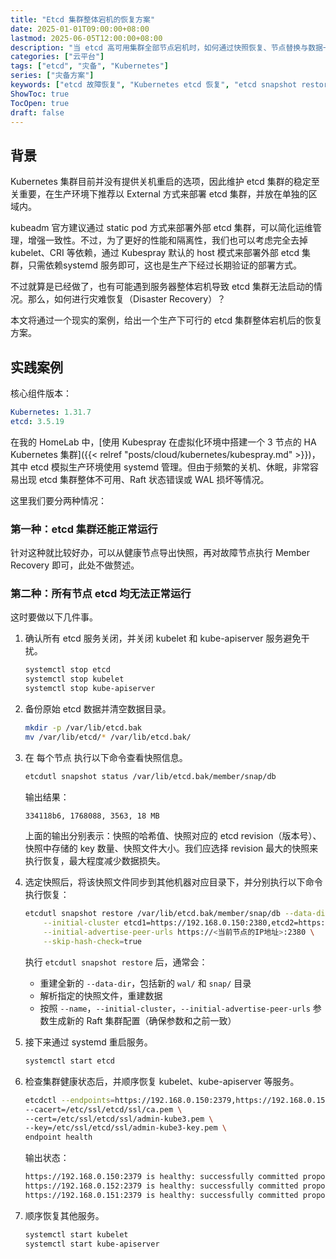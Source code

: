 ```yaml
---
title: "Etcd 集群整体宕机的恢复方案"
date: 2025-01-01T09:00:00+08:00
lastmod: 2025-06-05T12:00:00+08:00
description: "当 etcd 高可用集群全部节点宕机时，如何通过快照恢复、节点替换与数据一致性检查，完成 etcd 的灾难恢复。"
categories: ["云平台"]
tags: ["etcd", "灾备", "Kubernetes"]
series: ["灾备方案"]
keywords: ["etcd 故障恢复", "Kubernetes etcd 恢复", "etcd snapshot restore", "etcd 集群整体宕机"]
ShowToc: true
TocOpen: true
draft: false
---
```

 
## 背景

Kubernetes 集群目前并没有提供关机重启的选项，因此维护 etcd 集群的稳定至关重要，在生产环境下推荐以 External 方式来部署 etcd 集群，并放在单独的区域内。

kubeadm 官方建议通过 static pod 方式来部署外部 etcd 集群，可以简化运维管理，增强一致性。不过，为了更好的性能和隔离性，我们也可以考虑完全去掉 kubelet、CRI 等依赖，通过 Kubespray 默认的 host 模式来部署外部 etcd 集群，只需依赖systemd 服务即可，这也是生产下经过长期验证的部署方式。

不过就算是已经做了，也有可能遇到服务器整体宕机导致 etcd 集群无法启动的情况。那么，如何进行灾难恢复（Disaster Recovery）？

本文将通过一个现实的案例，给出一个生产下可行的 etcd 集群整体宕机后的恢复方案。

## 实践案例

核心组件版本：

```yaml
Kubernetes: 1.31.7
etcd: 3.5.19
```

在我的 HomeLab 中，[使用 Kubespray 在虚拟化环境中搭建一个 3 节点的 HA Kubernetes 集群]({{< relref "posts/cloud/kubernetes/kubespray.md" >}})，其中 etcd 模拟生产环境使用 systemd 管理。但由于频繁的关机、休眠，非常容易出现 etcd 集群整体不可用、Raft 状态错误或 WAL 损坏等情况。

这里我们要分两种情况：

### 第一种：etcd 集群还能正常运行

针对这种就比较好办，可以从健康节点导出快照，再对故障节点执行 Member Recovery 即可，此处不做赘述。

### 第二种：所有节点 etcd 均无法正常运行

这时要做以下几件事。

1. 确认所有 etcd 服务关闭，并关闭 kubelet 和 kube-apiserver 服务避免干扰。

    ```bash
    systemctl stop etcd
    systemctl stop kubelet
    systemctl stop kube-apiserver
    ```

1. 备份原始 etcd 数据并清空数据目录。

    ```bash
    mkdir -p /var/lib/etcd.bak
    mv /var/lib/etcd/* /var/lib/etcd.bak/
    ```

1. 在 每个节点 执行以下命令查看快照信息。

    ```bash
    etcdutl snapshot status /var/lib/etcd.bak/member/snap/db
    ```

    输出结果：

    ```bash
    334118b6, 1768088, 3563, 18 MB
    ```

    上面的输出分别表示：快照的哈希值、快照对应的 etcd revision（版本号）、快照中存储的 key 数量、快照文件大小。我们应选择 revision 最大的快照来执行恢复，最大程度减少数据损失。

1. 选定快照后，将该快照文件同步到其他机器对应目录下，并分别执行以下命令执行恢复：

    ```bash
    etcdutl snapshot restore /var/lib/etcd.bak/member/snap/db --data-dir /var/lib/etcd --name <当前节点的etcd的名称标识> \
        --initial-cluster etcd1=https://192.168.0.150:2380,etcd2=https://192.168.0.151:2380,etcd3=https://192.168.0.152:2380 \
        --initial-advertise-peer-urls https://<当前节点的IP地址>:2380 \
        --skip-hash-check=true
    ```

    执行 `etcdutl snapshot restore` 后，通常会：

    * 重建全新的 `--data-dir`，包括新的 `wal/` 和 `snap/` 目录
    * 解析指定的快照文件，重建数据
    * 按照 `--name`，`--initial-cluster`，`--initial-advertise-peer-urls` 参数生成新的 Raft 集群配置（确保参数和之前一致）

1. 接下来通过 systemd 重启服务。

    ```bash
    systemctl start etcd
    ```

1. 检查集群健康状态后，并顺序恢复 kubelet、kube-apiserver 等服务。

    ```bash
    etcdctl --endpoints=https://192.168.0.150:2379,https://192.168.0.151:2379,https://192.168.0.152:2379 \
    --cacert=/etc/ssl/etcd/ssl/ca.pem \
    --cert=/etc/ssl/etcd/ssl/admin-kube3.pem \
    --key=/etc/ssl/etcd/ssl/admin-kube3-key.pem \
    endpoint health
    ```

    输出状态：

    ```bash
    https://192.168.0.150:2379 is healthy: successfully committed proposal: took = 17.176498ms
    https://192.168.0.152:2379 is healthy: successfully committed proposal: took = 18.531198ms
    https://192.168.0.151:2379 is healthy: successfully committed proposal: took = 19.581746ms
    ```

1. 顺序恢复其他服务。

    ```bash
    systemctl start kubelet
    systemctl start kube-apiserver
    ```
